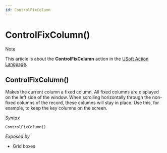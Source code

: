 ```yaml
---
id: ControlFixColumn
---
```


# ControlFixColumn()



> [!NOTE]
> This article is about the **ControlFixColumn** action in the [USoft Action Language](/docs/Task%20flow/Action%20Language%20reference/USoft%20Action%20Language.md).

## **ControlFixColumn()**

Makes the current column a fixed column. All fixed columns are displayed on the left side of the window. When scrolling horizontally through the non-fixed columns of the record, these columns will stay in place. Use this, for example, to keep the key columns on the screen.

*Syntax*

```
ControlFixColumn()
```

*Exposed by*

- Grid boxes